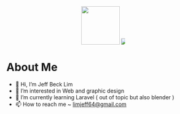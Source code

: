 <div id="header" align="center">
  <img src="https://bestanimations.com/media/knights-rpg/1157056055knight-pixel-art.gif" width="100"/>
  <img src="https://i.giphy.com/media/1wmdI5Nk5MjD0XIwdy/giphy.webp" style="max-width: 10px;"/>
</div>
 
 # About Me
 
- 👋 Hi, I’m Jeff Beck Lim
- 👀 I’m interested in Web and graphic design
- 🌱 I’m currently learning Laravel ( out of topic but also blender ) 
- 📫 How to reach me ~ limjeff64@gmail.com

<!---
JeffBeckLim/JeffBeckLim is a ✨ special ✨ repository because its `README.md` (this file) appears on your GitHub profile.
You can click the Preview link to take a look at your changes.
--->
